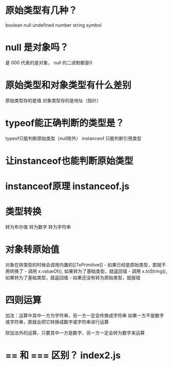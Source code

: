 # 原始类型有几种？
boolean null undefined number string symbol

# null 是对象吗？
是
000 代表的是对象， null 的二进制都是0

# 原始类型和对象类型有什么差别
原始类型存的是值
对象类型存的是地址（指针）


# typeof能正确判断的类型是？
typeof只能判断原始类型（null除外）
instanceof 只能判断引用类型

# 让instanceof也能判断原始类型

# instanceof原理 instanceof.js

# 类型转换 
  转为布尔值
  转为数字
  转为字符串


#  对象转原始值
  对象在转类型的时候会调用内置的[[ToPrimitive]]
    - 如果已经是原始类型，那就不用转换了
    - 调用 x.valueOf(), 如果转为了基础类型，就返回值
    - 调用 x.toString(), 如果转为了基础类型，就返回值
    - 如果还没有转为原始类型，就报错




# 四则运算
  加法：运算中其中一方为字符串，另一方一定会传换成字符串
        如果一方不是数字或字符串，那就会把它转换成数字或字符串进行运算

  除加法外的运算，只要其中一方是数字，另一方一定会转为数字来运算


# == 和 === 区别？ index2.js